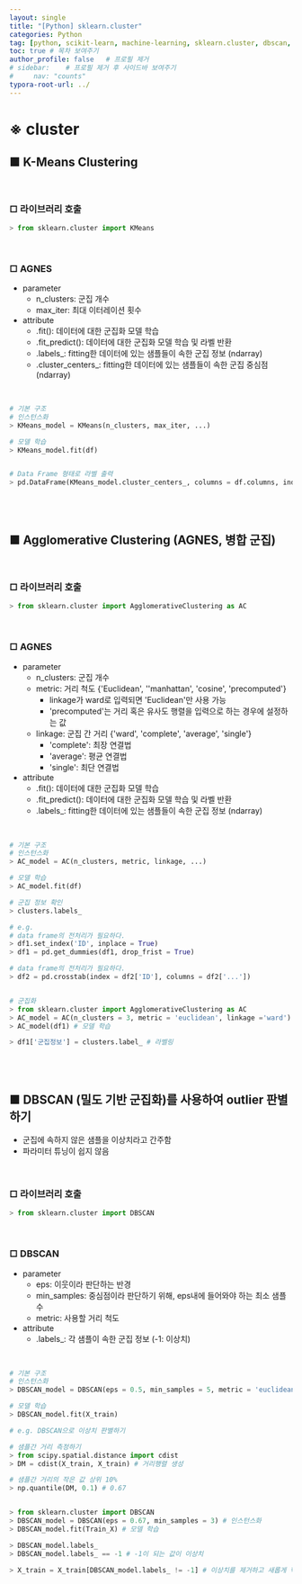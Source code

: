 ```yaml
---
layout: single
title: "[Python] sklearn.cluster"
categories: Python
tag: [python, scikit-learn, machine-learning, sklearn.cluster, dbscan, outlier, agglomerative-clustering, k-means, unsupervised-learning,k-means-clustering, hierarchical-clustering]
toc: true # 목차 보여주기
author_profile: false   # 프로필 제거
# sidebar:    # 프로필 제거 후 사이드바 보여주기
#     nav: "counts"
typora-root-url: ../
---
```


# ※ cluster
## ■ K-Means Clustering

<br>

### □ 라이브러리 호출

```py
> from sklearn.cluster import KMeans
```

<br>

### □ AGNES
- parameter
  - n_clusters: 군집 개수
  - max_iter: 최대 이터레이션 횟수
- attribute
  - .fit(): 데이터에 대한 군집화 모델 학습
  - .fit_predict(): 데이터에 대한 군집화 모델 학습 및 라벨 반환
  - .labels_: fitting한 데이터에 있는 샘플들이 속한 군집 정보 (ndarray)
  - .cluster_centers_: fitting한 데이터에 있는 샘플들이 속한 군집 중심점 (ndarray)

<br>

```py
# 기본 구조
# 인스턴스화
> KMeans_model = KMeans(n_clusters, max_iter, ...)

# 모델 학습
> KMeans_model.fit(df)


# Data Frame 형태로 라벨 출력
> pd.DataFrame(KMeans_model.cluster_centers_, columns = df.columns, index = range(...))
```

<br>
<br>

## ■ Agglomerative Clustering (AGNES, 병합 군집)

<br>

### □ 라이브러리 호출

```py
> from sklearn.cluster import AgglomerativeClustering as AC
```

<br>

### □ AGNES
- parameter
  - n_clusters: 군집 개수
  - metric: 거리 척도 {'Euclidean', ''manhattan', 'cosine', 'precomputed'}
    - linkage가 ward로 입력되면 'Euclidean'만 사용 가능
    - 'precomputed'는 거리 혹은 유사도 행렬을 입력으로 하는 경우에 설정하는 값
  - linkage: 군집 간 거리 {'ward', 'complete', 'average', 'single'}
    - 'complete': 최장 연결법
    - 'average': 평균 연결법
    - 'single': 최단 연결법
- attribute
  - .fit(): 데이터에 대한 군집화 모델 학습
  - .fit_predict(): 데이터에 대한 군집화 모델 학습 및 라벨 반환
  - .labels_: fitting한 데이터에 있는 샘플들이 속한 군집 정보 (ndarray)

<br>

```py
# 기본 구조
# 인스턴스화
> AC_model = AC(n_clusters, metric, linkage, ...)

# 모델 학습
> AC_model.fit(df)

# 군집 정보 확인
> clusters.labels_
```

```py
# e.g.
# data frame의 전처리가 필요하다.
> df1.set_index('ID', inplace = True)
> df1 = pd.get_dummies(df1, drop_frist = True)

# data frame의 전처리가 필요하다.
> df2 = pd.crosstab(index = df2['ID'], columns = df2['...'])


# 군집화
> from sklearn.cluster import AgglomerativeClustering as AC
> AC_model = AC(n_clusters = 3, metric = 'euclidean', linkage ='ward') # 인스턴스화
> AC_model(df1) # 모델 학습

> df1['군집정보'] = clusters.label_ # 라벨링
```

<br>
<br>

## ■ DBSCAN (밀도 기반 군집화)를 사용하여 outlier 판별하기
- 군집에 속하지 않은 샘플을 이상치라고 간주함
- 파라미터 튜닝이 쉽지 않음

<br>

### □ 라이브러리 호출

```py
> from sklearn.cluster import DBSCAN
```

<br>

### □ DBSCAN
- parameter
  - eps: 이웃이라 판단하는 반경
  - min_samples: 중심점이라 판단하기 위해, eps내에 들어와야 하는 최소 샘플 수
  - metric: 사용할 거리 척도
- attribute
  - .labels_: 각 샘플이 속한 군집 정보 (-1: 이상치)

<br>

```py
# 기본 구조
# 인스턴스화
> DBSCAN_model = DBSCAN(eps = 0.5, min_samples = 5, metric = 'euclidean', ...)

# 모델 학습
> DBSCAN_model.fit(X_train)
```

```py
# e.g. DBSCAN으로 이상치 판별하기

# 샘플간 거리 측정하기
> from scipy.spatial.distance import cdist
> DM = cdist(X_train, X_train) # 거리행렬 생성

# 샘플간 거리의 작은 값 상위 10%
> np.quantile(DM, 0.1) # 0.67


> from sklearn.cluster import DBSCAN
> DBSCAN_model = DBSCAN(eps = 0.67, min_samples = 3) # 인스턴스화
> DBSCAN_model.fit(Train_X) # 모델 학습

> DBSCAN_model.labels_
> DBSCAN_model.labels_ == -1 # -1이 되는 값이 이상치

> X_train = X_train[DBSCAN_model.labels_ != -1] # 이상치를 제거하고 새롭게 학습용 데이터 정의
```
